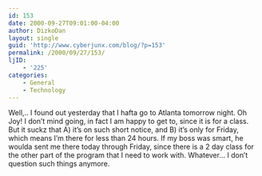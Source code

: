 ```yaml
---
id: 153
date: 2000-09-27T09:01:00-04:00
author: DizkoDan
layout: single
guid: 'http://www.cyberjunx.com/blog/?p=153'
permalink: /2000/09/27/153/
ljID:
    - '225'
categories:
    - General
    - Technology
---
```


Well,.. I found out yesterday that I hafta go to Atlanta tomorrow night. Oh Joy! I don’t mind going, in fact I am happy to get to, since it is for a class. But it suckz that A) it’s on such short notice, and B) it’s only for Friday, which means I’m there for less than 24 hours. If my boss was smart, he woulda sent me there today through Friday, since there is a 2 day class for the other part of the program that I need to work with. Whatever… I don’t question such things anymore.
